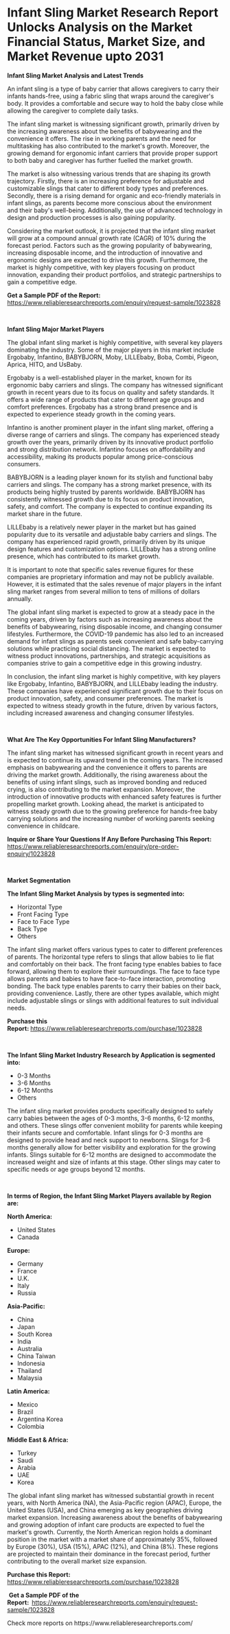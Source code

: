 <p><h1>Infant Sling Market Research Report Unlocks Analysis on the Market Financial Status, Market Size, and Market Revenue upto 2031</h1></p><p><strong>Infant Sling Market Analysis and Latest Trends</strong></p>
<p><p>An infant sling is a type of baby carrier that allows caregivers to carry their infants hands-free, using a fabric sling that wraps around the caregiver's body. It provides a comfortable and secure way to hold the baby close while allowing the caregiver to complete daily tasks.</p><p>The infant sling market is witnessing significant growth, primarily driven by the increasing awareness about the benefits of babywearing and the convenience it offers. The rise in working parents and the need for multitasking has also contributed to the market's growth. Moreover, the growing demand for ergonomic infant carriers that provide proper support to both baby and caregiver has further fuelled the market growth.</p><p>The market is also witnessing various trends that are shaping its growth trajectory. Firstly, there is an increasing preference for adjustable and customizable slings that cater to different body types and preferences. Secondly, there is a rising demand for organic and eco-friendly materials in infant slings, as parents become more conscious about the environment and their baby's well-being. Additionally, the use of advanced technology in design and production processes is also gaining popularity.</p><p>Considering the market outlook, it is projected that the infant sling market will grow at a compound annual growth rate (CAGR) of 10% during the forecast period. Factors such as the growing popularity of babywearing, increasing disposable income, and the introduction of innovative and ergonomic designs are expected to drive this growth. Furthermore, the market is highly competitive, with key players focusing on product innovation, expanding their product portfolios, and strategic partnerships to gain a competitive edge.</p></p>
<p><strong>Get a Sample PDF of the Report:&nbsp;</strong> <a href="https://www.reliableresearchreports.com/enquiry/request-sample/1023828">https://www.reliableresearchreports.com/enquiry/request-sample/1023828</a></p>
<p>&nbsp;</p>
<p><strong>Infant Sling Major Market Players</strong></p>
<p><p>The global infant sling market is highly competitive, with several key players dominating the industry. Some of the major players in this market include Ergobaby, Infantino, BABYBJORN, Moby, LILLEbaby, Boba, Combi, Pigeon, Aprica, HITO, and UsBaby.</p><p>Ergobaby is a well-established player in the market, known for its ergonomic baby carriers and slings. The company has witnessed significant growth in recent years due to its focus on quality and safety standards. It offers a wide range of products that cater to different age groups and comfort preferences. Ergobaby has a strong brand presence and is expected to experience steady growth in the coming years.</p><p>Infantino is another prominent player in the infant sling market, offering a diverse range of carriers and slings. The company has experienced steady growth over the years, primarily driven by its innovative product portfolio and strong distribution network. Infantino focuses on affordability and accessibility, making its products popular among price-conscious consumers.</p><p>BABYBJORN is a leading player known for its stylish and functional baby carriers and slings. The company has a strong market presence, with its products being highly trusted by parents worldwide. BABYBJORN has consistently witnessed growth due to its focus on product innovation, safety, and comfort. The company is expected to continue expanding its market share in the future.</p><p>LILLEbaby is a relatively newer player in the market but has gained popularity due to its versatile and adjustable baby carriers and slings. The company has experienced rapid growth, primarily driven by its unique design features and customization options. LILLEbaby has a strong online presence, which has contributed to its market growth.</p><p>It is important to note that specific sales revenue figures for these companies are proprietary information and may not be publicly available. However, it is estimated that the sales revenue of major players in the infant sling market ranges from several million to tens of millions of dollars annually.</p><p>The global infant sling market is expected to grow at a steady pace in the coming years, driven by factors such as increasing awareness about the benefits of babywearing, rising disposable income, and changing consumer lifestyles. Furthermore, the COVID-19 pandemic has also led to an increased demand for infant slings as parents seek convenient and safe baby-carrying solutions while practicing social distancing. The market is expected to witness product innovations, partnerships, and strategic acquisitions as companies strive to gain a competitive edge in this growing industry.</p><p>In conclusion, the infant sling market is highly competitive, with key players like Ergobaby, Infantino, BABYBJORN, and LILLEbaby leading the industry. These companies have experienced significant growth due to their focus on product innovation, safety, and consumer preferences. The market is expected to witness steady growth in the future, driven by various factors, including increased awareness and changing consumer lifestyles.</p></p>
<p>&nbsp;</p>
<p><strong>What Are The Key Opportunities For Infant Sling Manufacturers?</strong></p>
<p><p>The infant sling market has witnessed significant growth in recent years and is expected to continue its upward trend in the coming years. The increased emphasis on babywearing and the convenience it offers to parents are driving the market growth. Additionally, the rising awareness about the benefits of using infant slings, such as improved bonding and reduced crying, is also contributing to the market expansion. Moreover, the introduction of innovative products with enhanced safety features is further propelling market growth. Looking ahead, the market is anticipated to witness steady growth due to the growing preference for hands-free baby carrying solutions and the increasing number of working parents seeking convenience in childcare.</p></p>
<p><strong>Inquire or Share Your Questions If Any Before Purchasing This Report:</strong> <a href="https://www.reliableresearchreports.com/enquiry/pre-order-enquiry/1023828">https://www.reliableresearchreports.com/enquiry/pre-order-enquiry/1023828</a></p>
<p>&nbsp;</p>
<p><strong>Market Segmentation</strong></p>
<p><strong>The Infant Sling Market Analysis by types is segmented into:</strong></p>
<p><ul><li>Horizontal Type</li><li>Front Facing Type</li><li>Face to Face Type</li><li>Back Type</li><li>Others</li></ul></p>
<p><p>The infant sling market offers various types to cater to different preferences of parents. The horizontal type refers to slings that allow babies to lie flat and comfortably on their back. The front facing type enables babies to face forward, allowing them to explore their surroundings. The face to face type allows parents and babies to have face-to-face interaction, promoting bonding. The back type enables parents to carry their babies on their back, providing convenience. Lastly, there are other types available, which might include adjustable slings or slings with additional features to suit individual needs.</p></p>
<p><strong>Purchase this Report:&nbsp;</strong><a href="https://www.reliableresearchreports.com/purchase/1023828">https://www.reliableresearchreports.com/purchase/1023828</a></p>
<p>&nbsp;</p>
<p><strong>The Infant Sling Market Industry Research by Application is segmented into:</strong></p>
<p><ul><li>0-3 Months</li><li>3-6 Months</li><li>6-12 Months</li><li>Others</li></ul></p>
<p><p>The infant sling market provides products specifically designed to safely carry babies between the ages of 0-3 months, 3-6 months, 6-12 months, and others. These slings offer convenient mobility for parents while keeping their infants secure and comfortable. Infant slings for 0-3 months are designed to provide head and neck support to newborns. Slings for 3-6 months generally allow for better visibility and exploration for the growing infants. Slings suitable for 6-12 months are designed to accommodate the increased weight and size of infants at this stage. Other slings may cater to specific needs or age groups beyond 12 months.</p></p>
<p>&nbsp;</p>
<p><strong>In terms of Region, the Infant Sling Market Players available by Region are:</strong></p>
<p>
    <p> <strong> North America: </strong>
        <ul>
            <li>United States</li>
            <li>Canada</li>
        </ul>
        </p> 
    <p> <strong> Europe: </strong>
        <ul>
            <li>Germany</li>
            <li>France</li>
            <li>U.K.</li>
            <li>Italy</li>
            <li>Russia</li>
        </ul>
        </p> 
    <p> <strong> Asia-Pacific: </strong>
        <ul>
            <li>China</li>
            <li>Japan</li>
            <li>South Korea</li>
            <li>India</li>
            <li>Australia</li>
            <li>China Taiwan</li>
            <li>Indonesia</li>
            <li>Thailand</li>
            <li>Malaysia</li>
        </ul>
        </p> 
    <p> <strong> Latin America: </strong>
        <ul>
            <li>Mexico</li>
            <li>Brazil</li>
            <li>Argentina Korea</li>
            <li>Colombia</li>
        </ul>
        </p> 
    <p> <strong> Middle East & Africa: </strong>
        <ul>
            <li>Turkey</li>
            <li>Saudi</li>
            <li>Arabia</li>
            <li>UAE</li>
            <li>Korea</li>
        </ul>
    </p>
    </p>
<p><p>The global infant sling market has witnessed substantial growth in recent years, with North America (NA), the Asia-Pacific region (APAC), Europe, the United States (USA), and China emerging as key geographies driving market expansion. Increasing awareness about the benefits of babywearing and growing adoption of infant care products are expected to fuel the market's growth. Currently, the North American region holds a dominant position in the market with a market share of approximately 35%, followed by Europe (30%), USA (15%), APAC (12%), and China (8%). These regions are projected to maintain their dominance in the forecast period, further contributing to the overall market size expansion.</p></p>
<p><strong>Purchase this Report: </strong><a href="https://www.reliableresearchreports.com/purchase/1023828">https://www.reliableresearchreports.com/purchase/1023828</a></p>
<p>&nbsp;<strong>Get a Sample PDF of the Report:&nbsp;&nbsp;</strong><a href="https://www.reliableresearchreports.com/enquiry/request-sample/1023828">https://www.reliableresearchreports.com/enquiry/request-sample/1023828</a></p>
<p><strong></strong></p>
<p>Check more reports on https://www.reliableresearchreports.com/</p>